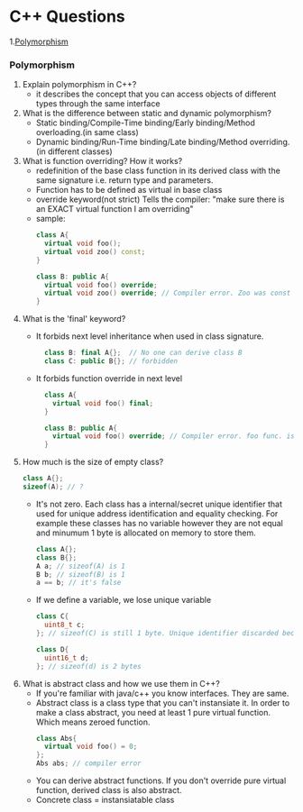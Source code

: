 # C++ Questions

1.[Polymorphism](#poly)

### <a name="poly">Polymorphism

  1. Explain polymorphism in C++?
      - it describes the concept that you can access objects of different types through the same interface
  2. What is the difference between static and dynamic polymorphism?
      - Static binding/Compile-Time binding/Early binding/Method overloading.(in same class)
      - Dynamic binding/Run-Time binding/Late binding/Method overriding.(in different classes)
  3. What is function overriding? How it works?
      - redefinition of the base class function in its derived class with the same signature i.e. return type and parameters.
      - Function has to be defined as virtual in base class
      - override keyword(not strict) Tells the compiler: "make sure there is an EXACT virtual function I am overriding"
      - sample:
        ```c++
        class A{
          virtual void foo();
          virtual void zoo() const;
        }

        class B: public A{
          virtual void foo() override;
          virtual void zoo() override; // Compiler error. Zoo was const
        }
        ```
  4. What is the 'final' keyword?
      - It forbids next level inheritance when used in class signature.

        ```c++
          class B: final A{};  // No one can derive class B
          class C: public B{}; // forbidden
        ```

     - It forbids function override in next level
        ```c++
          class A{
            virtual void foo() final;
          }

          class B: public A{
            virtual void foo() override; // Compiler error. foo func. is guarded
          }
        ```
  5. How much is the size of empty class?
      ```c++
      class A{};
      sizeof(A); // ?
      ```
      - It's not zero. Each class has a internal/secret unique identifier that used for unique address identification and equality checking. For example these classes has no variable however they are not equal and minumum 1 byte is allocated on memory to store them.
        ```c++
        class A{};
        class B{};
        A a; // sizeof(A) is 1
        B b; // sizeof(B) is 1
        a == b; // it's false
        ```
      - If we define a variable, we lose unique variable
        ```c++
        class C{
          uint8_t c;
        }; // sizeof(C) is still 1 byte. Unique identifier discarded because of internal member

        class D{
          uint16_t d;
        }; // sizeof(d) is 2 bytes
        ```
  6. What is abstract class and how we use them in C++?
      - If you're familiar with java/c++ you know interfaces. They are same.
      - Abstract class is a class type that you can't instansiate it. In order to make a class abstract, you need at least 1 pure virtual function. Which means zeroed function.
        ```c++
        class Abs{
          virtual void foo() = 0;
        };
        Abs abs; // compiler error
        ```
      - You can derive abstract functions. If you don't override pure virtual function, derived class is also abstract.
      - Concrete class = instansiatable class